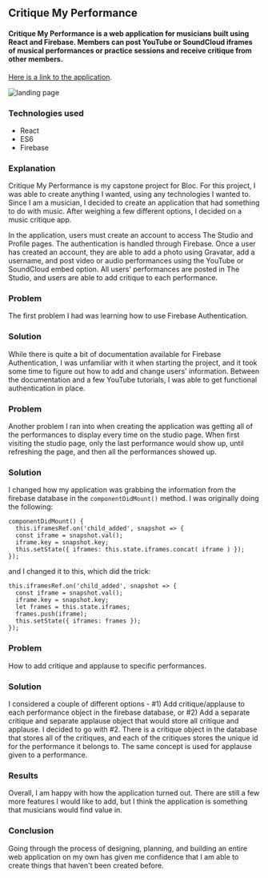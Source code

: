 ## Critique My Performance

#### Critique My Performance is a web application for musicians built using React and Firebase. Members can post YouTube or SoundCloud iframes of musical performances or practice sessions and receive critique from other members.

[Here is a link to the application](http://critiquemyperformance.herokuapp.com).

![landing page](assets/critique-my-performance-landing.png)

### Technologies used

* React
* ES6
* Firebase

### Explanation

Critique My Performance is my capstone project for Bloc. For this project, I was able to create anything I wanted, using any technologies I wanted to. Since I am a musician, I decided to create an application that had something to do with music. After weighing a few different options, I decided on a music critique app.  

In the application, users must create an account to access The Studio and Profile pages. The authentication is handled through Firebase.  Once a user has created an account, they are able to add a photo using Gravatar, add a username, and post video or audio performances using the YouTube or SoundCloud embed option. All users' performances are posted in The Studio, and users are able to add critique to each performance.

### Problem

The first problem I had was learning how to use Firebase Authentication.

### Solution

While there is quite a bit of documentation available for Firebase Authentication, I was unfamiliar with it when starting the project, and it took some time to figure out how to add and change users' information. Between the documentation and a few YouTube tutorials, I was able to get functional authentication in place.

### Problem

Another problem I ran into when creating the application was getting all of the performances to display every time on the studio page. When first visiting the studio page, only the last performance would show up, until refreshing the page, and then all the performances showed up.

### Solution

I changed how my application was grabbing the information from the firebase database in the `componentDidMount()` method. I was originally doing the following:

    componentDidMount() {
      this.iframesRef.on('child_added', snapshot => {
      const iframe = snapshot.val();
      iframe.key = snapshot.key;
      this.setState({ iframes: this.state.iframes.concat( iframe ) });
    });

and I changed it to this, which did the trick:

    this.iframesRef.on('child_added', snapshot => {
      const iframe = snapshot.val();
      iframe.key = snapshot.key;
      let frames = this.state.iframes;
      frames.push(iframe);
      this.setState({ iframes: frames });
    });

### Problem

How to add critique and applause to specific performances.

### Solution

I considered a couple of different options - #1) Add critique/applause to each performance object in the firebase database, or #2) Add a separate critique and separate applause object that would store all critique and applause. I decided to go with #2. There is a critique object in the database that stores all of the critiques, and each of the critiques stores the unique id for the performance it belongs to. The same concept is used for applause given to a performance.

### Results

Overall, I am happy with how the application turned out. There are still a few more features I would like to add, but I think the application is something that musicians would find value in.

### Conclusion

Going through the process of designing, planning, and building an entire web application on my own has given me confidence that I am able to create things that haven't been created before.     
